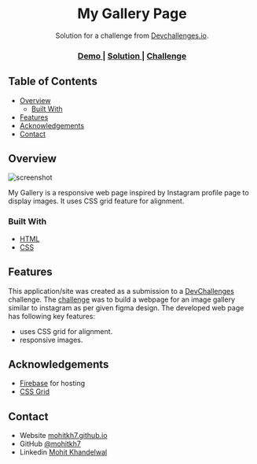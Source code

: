 <!-- Please update value in the {}  -->

<h1 align="center">My Gallery Page</h1>

<div align="center">
   Solution for a challenge from  <a href="http://devchallenges.io" target="_blank">Devchallenges.io</a>.
</div>

<div align="center">
  <h3>
    <a href="https://mohitkh7-devchallenge-solution.web.app/responsive-web-developer/challenge5-my-gallery">
      Demo
    </a>
    <span> | </span>
    <a href="https://github.com/mohitkh7/devchallenges-solution/tree/master/responsive-web-developer/challenge5-my-gallery">
      Solution
    </a>
    <span> | </span>
    <a href="https://devchallenges.io/challenges/gcbWLxG6wdennelX7b8I">
      Challenge
    </a>
  </h3>
</div>

<!-- TABLE OF CONTENTS -->

## Table of Contents

- [Overview](#overview)
  - [Built With](#built-with)
- [Features](#features)
- [Acknowledgements](#acknowledgements)
- [Contact](#contact)

<!-- OVERVIEW -->

## Overview

![screenshot](https://user-images.githubusercontent.com/16707738/92399059-5716eb00-f132-11ea-8b14-bcacdc8ec97b.png)

My Gallery is a responsive web page inspired by Instagram profile page to display images. It uses CSS grid feature for alignment.

### Built With

<!-- This section should list any major frameworks that you built your project using. Here are a few examples.-->

- [HTML](https://developer.mozilla.org/en-US/docs/Web/HTML)
- [CSS](https://developer.mozilla.org/en-US/docs/Web/CSS)

## Features

<!-- List the features of your application or follow the template. Don't share the figma file here :) -->

This application/site was created as a submission to a [DevChallenges](https://devchallenges.io/challenges) challenge. The [challenge](https://devchallenges.io/challenges/gcbWLxG6wdennelX7b8I) was to build a webpage for an image gallery similar to instagram as per given figma design. The developed web page has following key features:
- uses CSS grid for alignment.
- responsive images.


## Acknowledgements

<!-- This section should list any articles or add-ons/plugins that helps you to complete the project. This is optional but it will help you in the future. For exmpale -->

- [Firebase](https://firebase.google.com/) for hosting
- [CSS Grid](https://developer.mozilla.org/en-US/docs/Web/CSS/CSS_Grid_Layout)

## Contact

- Website [mohitkh7.github.io](http://mohitkh7.github.io/)
- GitHub [@mohitkh7](https://github.com/mohitkh7)
- Linkedin [Mohit Khandelwal](https://www.linkedin.com/in/mohitkh7)
